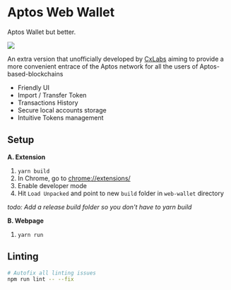 # Aptos Web Wallet
Aptos Wallet but better.

![](https://github.com/cxlabs-org/extra-aptos-wallet/blob/main/FTlj0mZUYAEaOz0.jpeg)

An extra version that unofficially developed by [CxLabs](https://cxlabs.org) aiming to provide a more convenient entrace of the Aptos network for all the users of Aptos-based-blockchains

- Friendly UI
- Import / Transfer Token
- Transactions History
- Secure local accounts storage
- Intuitive Tokens management

## Setup

**A. Extension**
1. `yarn build`
2. In Chrome, go to [chrome://extensions/](chrome://extensions/)
3. Enable developer mode
4. Hit `Load Unpacked` and point to new `build` folder in `web-wallet` directory

*todo: Add a release build folder so you don't have to yarn build*

**B. Webpage**
1. `yarn run`

## Linting
```bash
# Autofix all linting issues
npm run lint -- --fix
```

